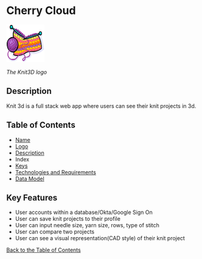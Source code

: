 <a name="top"></a>

# Cherry Cloud

<img src="/static/images/knit.jpg" alt="" width="100px" height="100px" />

_The Knit3D logo_

<a name="desc"></a>

## Description

Knit 3d is a full stack web app where users can see their knit projects in 3d.

<a name="index"></a>

## Table of Contents

- [Name](#top)
- [Logo](#top)
- [Description](#desc)
- Index
- [Keys](#keys)
- [Technologies and Requirements](#tech)
- [Data Model](#model)


<a name="keys"></a>

## Key Features

- User accounts within a database/Okta/Google Sign On
- User can save knit projects to their profile
- User can input needle size, yarn size, rows, type of stitch
- User can compare two projects
- User can see a visual representation(CAD style) of their knit project


[Back to the Table of Contents](#index)